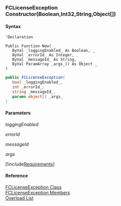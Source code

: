﻿### FCLicenseException Constructor(Boolean,Int32,String,Object\[\])

#### Syntax

```vbnet
'Declaration

Public Function New( _
   ByVal _loggingEnabled_ As Boolean, _
   ByVal _errorId_ As Integer, _
   ByVal _messageId_ As String, _
   ByVal ParamArray _args_() As Object _
)
```

```csharp
public FCLicenseException( 
   bool _loggingEnabled_,
   int _errorId_,
   string _messageId_,
   params object[] _args_
)
```

#### Parameters

_loggingEnabled_

_errorId_

_messageId_

_args_

[!include[Requirements](../partials/requirements.md)]

#### Reference

[FCLicenseException Class](FChoice.Common~FChoice.Common.FCLicenseException.md)  
[FCLicenseException Members](FChoice.Common~FChoice.Common.FCLicenseException_members.md)  
[Overload List](FChoice.Common~FChoice.Common.FCLicenseException~_ctor.md)